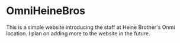 # OmniHeineBros

This is a simple website introducing the staff at Heine Brother's Onmi location. I plan on adding more to the website in the future.
